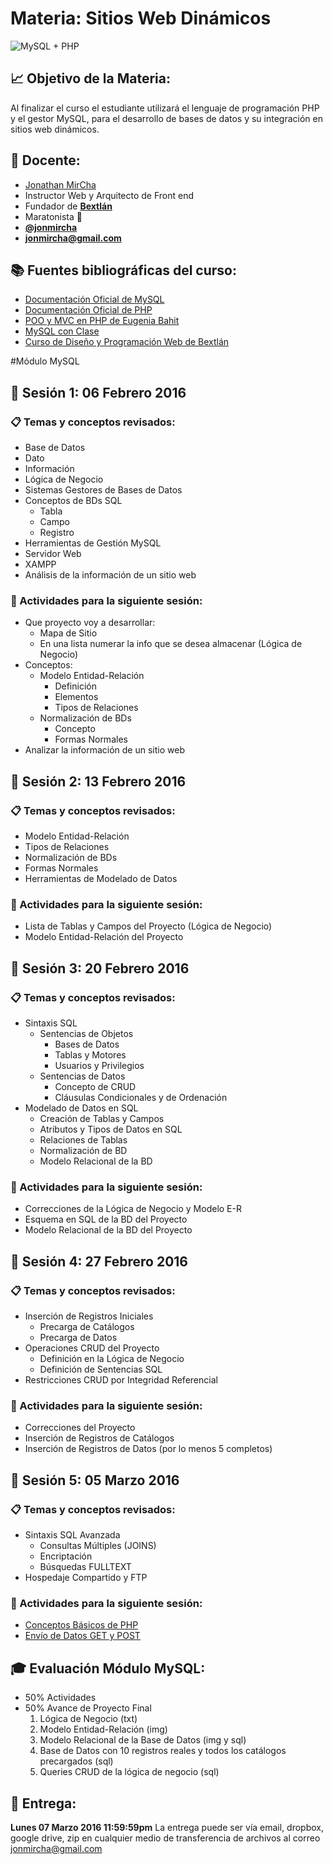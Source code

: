 # Materia: Sitios Web Dinámicos
![MySQL + PHP](http://bextlan.com/v4/themes/v4/img/cursos/poo-php-mysql.jpg)

## :chart_with_upwards_trend: Objetivo de la Materia:
Al finalizar el curso el estudiante utilizará el lenguaje de programación PHP y el gestor MySQL, para el desarrollo de bases de datos y su integración en sitios web dinámicos.

## :bow: Docente:
* [Jonathan MirCha](http://jonmircha.com)
* Instructor Web y Arquitecto de Front end
* Fundador de **[Bextlán](http://bextlan.com)**
* Maratonista :runner:
* **[@jonmircha](https://twitter.com/jonmircha)**
* **[jonmircha@gmail.com](mailto:jonmircha@gmail.com)** 

## :books: Fuentes bibliográficas del curso:
* [Documentación Oficial de MySQL](http://dev.mysql.com/doc/)
* [Documentación Oficial de PHP](http://php.net/manual/es/)
* [POO y MVC en PHP de Eugenia Bahit](http://www.etnassoft.com/biblioteca/poo-y-mvc-en-php/)
* [MySQL con Clase](http://mysql.conclase.net/curso/index.php)
* [Curso de Diseño y Programación Web de Bextlán](http://bextlan.com/cursos/web/)


#Módulo MySQL


## :school: Sesión 1: 06 Febrero 2016

### :clipboard: Temas y conceptos revisados: 
* Base de Datos
* Dato
* Información
* Lógica de Negocio
* Sistemas Gestores de Bases de Datos
* Conceptos de BDs SQL
	* Tabla
	* Campo
	* Registro
* Herramientas de Gestión MySQL
* Servidor Web
* XAMPP
* Análisis de la información de un sitio web 

### :pencil: Actividades para la siguiente sesión: 
* Que proyecto voy a desarrollar:
	* Mapa de Sitio
	* En una lista numerar la info que se desea almacenar (Lógica de Negocio)
* Conceptos:
	* Modelo Entidad-Relación
		* Definición
		* Elementos
		* Tipos de Relaciones
	* Normalización de BDs
		* Concepto
		* Formas Normales
* Analizar la información de un sitio web


## :school: Sesión 2: 13 Febrero 2016

### :clipboard: Temas y conceptos revisados: 
* Modelo Entidad-Relación
* Tipos de Relaciones
* Normalización de BDs
* Formas Normales
* Herramientas de Modelado de Datos

### :pencil: Actividades para la siguiente sesión: 
* Lista de Tablas y Campos del Proyecto (Lógica de Negocio)
* Modelo Entidad-Relación del Proyecto


## :school: Sesión 3: 20 Febrero 2016

### :clipboard: Temas y conceptos revisados: 
* Sintaxis SQL
	* Sentencias de Objetos
		* Bases de Datos
		* Tablas y Motores
		* Usuarios y Privilegios
	* Sentencias de Datos
		* Concepto de CRUD
		* Cláusulas Condicionales y de Ordenación
* Modelado de Datos en SQL
	* Creación de Tablas y Campos
	* Atributos y Tipos de Datos en SQL
	* Relaciones de Tablas
	* Normalización de BD
	* Modelo Relacional de la BD

### :pencil: Actividades para la siguiente sesión: 
* Correcciones de la Lógica de Negocio y Modelo E-R
* Esquema en SQL de la BD del Proyecto
* Modelo Relacional de la BD del Proyecto


## :school: Sesión 4: 27 Febrero 2016

### :clipboard: Temas y conceptos revisados:
* Inserción de Registros Iniciales
	* Precarga de Catálogos
	* Precarga de Datos
* Operaciones CRUD del Proyecto
	* Definición en la Lógica de Negocio
	* Definición de Sentencias SQL
* Restricciones CRUD por Integridad Referencial

### :pencil: Actividades para la siguiente sesión:
* Correcciones del Proyecto
* Inserción de Registros de Catálogos
* Inserción de Registros de Datos (por lo menos 5 completos)


## :school: Sesión 5:  05 Marzo 2016

### :clipboard: Temas y conceptos revisados:
* Sintaxis SQL Avanzada
	* Consultas Múltiples (JOINS)
	* Encriptación
	* Búsquedas FULLTEXT
* Hospedaje Compartido y FTP

### :pencil: Actividades para la siguiente sesión:
* [Conceptos Básicos de PHP](https://www.youtube.com/watch?v=9VyLJy6tNgI&index=2&list=PL469D93BF3AE1F84F)	
* [Envío de Datos GET y POST](https://www.youtube.com/watch?v=uxi5zaqs_yc&index=3&list=PL469D93BF3AE1F84F)


## :mortar_board: Evaluación Módulo MySQL:
* 50% Actividades
* 50% Avance de Proyecto Final
	1. Lógica de Negocio (txt)
	2. Modelo Entidad-Relación (img)
	3. Modelo Relacional de la Base de Datos (img y sql)
	4. Base de Datos con 10 registros reales y todos los catálogos precargados (sql)
	5. Queries CRUD de la lógica de negocio (sql) 

## :date: Entrega:
**Lunes 07 Marzo 2016 11:59:59pm**
La entrega puede ser vía email, dropbox, google drive, zip en cualquier medio de transferencia de archivos al correo jonmircha@gmail.com
